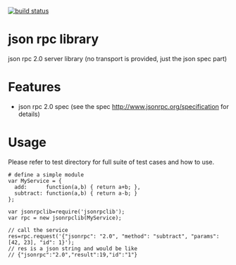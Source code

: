 [![build status](https://secure.travis-ci.org/openmason/jsonrpclib.png)](http://travis-ci.org/openmason/jsonrpclib)
# json rpc library
json rpc 2.0 server library (no transport is provided, just the json spec part)

# Features
 * json rpc 2.0 spec (see the spec http://www.jsonrpc.org/specification for details)

# Usage
Please refer to test directory for full suite of test cases and how to use.

    # define a simple module
    var MyService = {
      add:      function(a,b) { return a+b; },
      subtract: function(a,b) { return a-b; }
    };
    
    var jsonrpclib=require('jsonrpclib');
    var rpc = new jsonrpclib(MyService);
    
    // call the service
    res=rpc.request('{"jsonrpc": "2.0", "method": "subtract", "params": [42, 23], "id": 1}');
    // res is a json string and would be like
    // {"jsonrpc":"2.0","result":19,"id":"1"}

